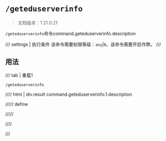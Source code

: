 # `/geteduserverinfo`

> 文档版本：1.21.0.21

`/geteduserverinfo`命令command.geteduserverinfo.description

/// settings | 执行条件
该命令需要权限等级：`any`|`0`。该命令需要开启作弊。
///

## 用法

/// tab | 重载1
```mcfunction
/geteduserverinfo
```

//// html | div.result
command.geteduserverinfo.1.description

///// define

/////

////

///
